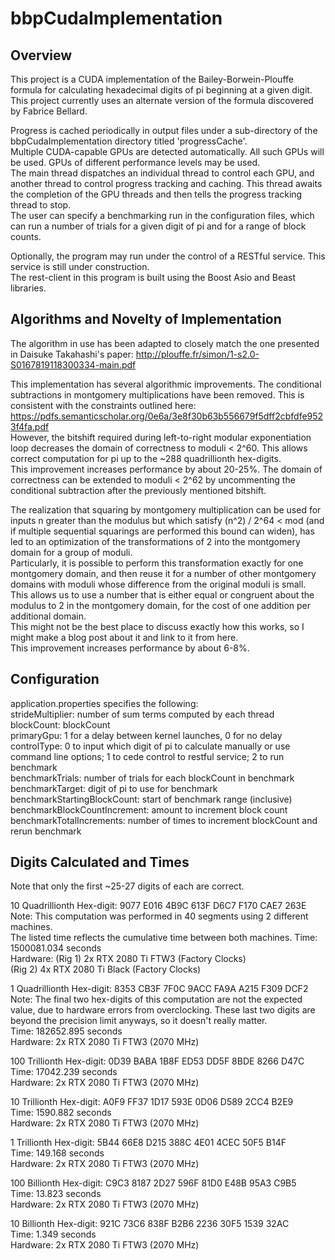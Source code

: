 # bbpCudaImplementation

## Overview
This project is a CUDA implementation of the Bailey-Borwein-Plouffe formula for calculating hexadecimal digits of pi beginning at a given digit.  
This project currently uses an alternate version of the formula discovered by Fabrice Bellard.

Progress is cached periodically in output files under a sub-directory of the bbpCudaImplementation directory titled 'progressCache'.  
Multiple CUDA-capable GPUs are detected automatically. All such GPUs will be used. GPUs of different performance levels may be used.  
The main thread dispatches an individual thread to control each GPU, and another thread to control progress tracking and caching.
This thread awaits the completion of the GPU threads and then tells the progress tracking thread to stop.  
The user can specify a benchmarking run in the configuration files, which can run a number of trials for a given digit of pi and for a range of block counts.

Optionally, the program may run under the control of a RESTful service. This service is still under construction.  
The rest-client in this program is built using the Boost Asio and Beast libraries.

## Algorithms and Novelty of Implementation
The algorithm in use has been adapted to closely match the one presented in Daisuke Takahashi's paper: http://plouffe.fr/simon/1-s2.0-S0167819118300334-main.pdf  

This implementation has several algorithmic improvements. The conditional subtractions in montgomery multiplications have been removed. This is consistent with the constraints outlined here: https://pdfs.semanticscholar.org/0e6a/3e8f30b63b556679f5dff2cbfdfe9523f4fa.pdf  
However, the bitshift required during left-to-right modular exponentiation loop decreases the domain of correctness to moduli < 2^60. This allows correct computation for pi up to the ~288 quadrillionth hex-digits.  
This improvement increases performance by about 20-25%. The domain of correctness can be extended to moduli < 2^62 by uncommenting the conditional subtraction after the previously mentioned bitshift.

The realization that squaring by montgomery multiplication can be used for inputs n greater than the modulus but which satisfy (n^2) / 2^64 < mod (and if multiple sequential squarings are performed this bound can widen),
has led to an optimization of the transformations of 2 into the montgomery domain for a group of moduli.  
Particularly, it is possible to perform this transformation exactly for one montgomery domain, and then reuse it for a number of other montgomery domains with moduli whose difference from the original moduli is small.  
This allows us to use a number that is either equal or congruent about the modulus to 2 in the montgomery domain, for the cost of one addition per additional domain.  
This might not be the best place to discuss exactly how this works, so I might make a blog post about it and link to it from here.  
This improvement increases performance by about 6-8%.

## Configuration
application.properties specifies the following:  
strideMultiplier: number of sum terms computed by each thread  
blockCount: blockCount  
primaryGpu: 1 for a delay between kernel launches, 0 for no delay  
controlType: 0 to input which digit of pi to calculate manually or use command line options; 1 to cede control to restful service; 2 to run benchmark  
benchmarkTrials: number of trials for each blockCount in benchmark  
benchmarkTarget: digit of pi to use for benchmark  
benchmarkStartingBlockCount: start of benchmark range (inclusive)  
benchmarkBlockCountIncrement: amount to increment block count  
benchmarkTotalIncrements: number of times to increment blockCount and rerun benchmark

## Digits Calculated and Times
Note that only the first ~25-27 digits of each are correct.

10 Quadrillionth Hex-digit: 9077 E016 4B9C 613F D6C7 F170 CAE7 263E  
Note: This computation was performed in 40 segments using 2 different machines.  
The listed time reflects the cumulative time between both machines.
Time: 1500081.034 seconds  
Hardware: (Rig 1) 2x RTX 2080 Ti FTW3 (Factory Clocks)  
(Rig 2) 4x RTX 2080 Ti Black (Factory Clocks)

1 Quadrillionth Hex-digit: 8353 CB3F 7F0C 9ACC FA9A A215 F309 DCF2  
Note: The final two hex-digits of this computation are not the expected value, due to hardware errors from overclocking.
These last two digits are beyond the precision limit anyways, so it doesn't really matter.  
Time: 182652.895 seconds  
Hardware: 2x RTX 2080 Ti FTW3 (2070 MHz)

100 Trillionth Hex-digit: 0D39 BABA 1B8F ED53 DD5F 8BDE 8266 D47C  
Time: 17042.239 seconds  
Hardware: 2x RTX 2080 Ti FTW3 (2070 MHz)

10 Trillionth Hex-digit: A0F9 FF37 1D17 593E 0D06 D589 2CC4 B2E9  
Time: 1590.882 seconds  
Hardware: 2x RTX 2080 Ti FTW3 (2070 MHz)

1 Trillionth Hex-digit: 5B44 66E8 D215 388C 4E01 4CEC 50F5 B14F  
Time: 149.168 seconds  
Hardware: 2x RTX 2080 Ti FTW3 (2070 MHz)

100 Billionth Hex-digit: C9C3 8187 2D27 596F 81D0 E48B 95A3 C9B5  
Time: 13.823 seconds  
Hardware: 2x RTX 2080 Ti FTW3 (2070 MHz)

10 Billionth Hex-digit: 921C 73C6 838F B2B6 2236 30F5 1539 32AC  
Time: 1.349 seconds  
Hardware: 2x RTX 2080 Ti FTW3 (2070 MHz)